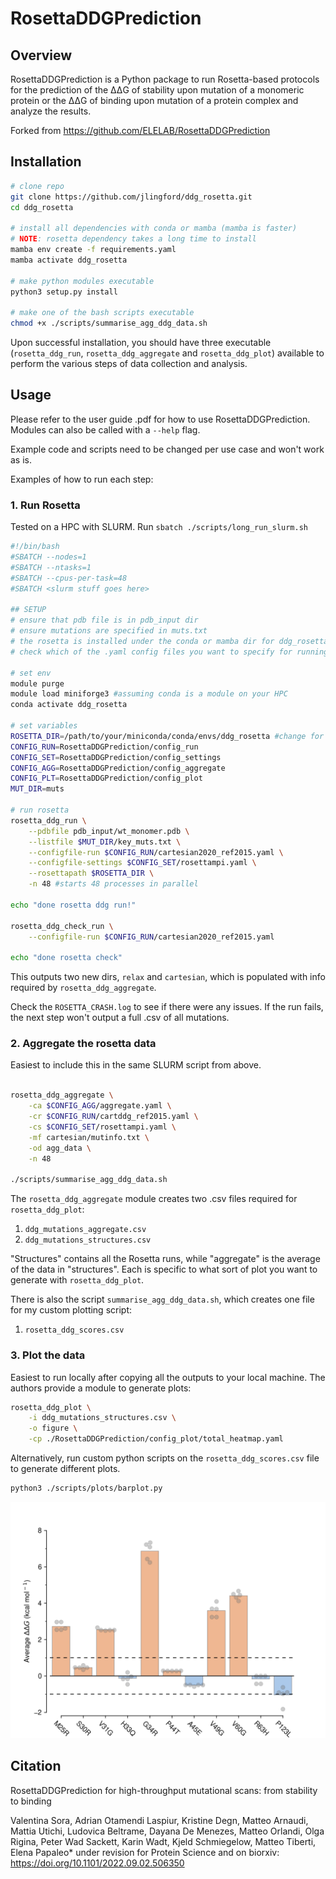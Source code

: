 # RosettaDDGPrediction

## Overview

RosettaDDGPrediction is a Python package to run Rosetta-based protocols for the prediction of the ΔΔG of stability upon mutation of a monomeric protein or the ΔΔG of binding upon mutation of a protein complex and analyze the results.

Forked from <https://github.com/ELELAB/RosettaDDGPrediction>

## Installation

```bash
# clone repo
git clone https://github.com/jlingford/ddg_rosetta.git
cd ddg_rosetta

# install all dependencies with conda or mamba (mamba is faster)
# NOTE: rosetta dependency takes a long time to install
mamba env create -f requirements.yaml
mamba activate ddg_rosetta

# make python modules executable
python3 setup.py install

# make one of the bash scripts executable
chmod +x ./scripts/summarise_agg_ddg_data.sh
```

Upon successful installation, you should have three executable (`rosetta_ddg_run`, `rosetta_ddg_aggregate` and `rosetta_ddg_plot`) available to perform the various steps of data collection and analysis.

## Usage

Please refer to the user guide .pdf for how to use RosettaDDGPrediction.
Modules can also be called with a `--help` flag.

Example code and scripts need to be changed per use case and won't work as is.

Examples of how to run each step:

### 1. Run Rosetta

Tested on a HPC with SLURM. Run `sbatch ./scripts/long_run_slurm.sh`

```bash
#!/bin/bash
#SBATCH --nodes=1
#SBATCH --ntasks=1
#SBATCH --cpus-per-task=48
#SBATCH <slurm stuff goes here>

## SETUP
# ensure that pdb file is in pdb_input dir
# ensure mutations are specified in muts.txt
# the rosetta is installed under the conda or mamba dir for ddg_rosetta
# check which of the .yaml config files you want to specify for running rosetta

# set env
module purge
module load miniforge3 #assuming conda is a module on your HPC
conda activate ddg_rosetta

# set variables
ROSETTA_DIR=/path/to/your/miniconda/conda/envs/ddg_rosetta #change for your system
CONFIG_RUN=RosettaDDGPrediction/config_run
CONFIG_SET=RosettaDDGPrediction/config_settings
CONFIG_AGG=RosettaDDGPrediction/config_aggregate
CONFIG_PLT=RosettaDDGPrediction/config_plot
MUT_DIR=muts

# run rosetta
rosetta_ddg_run \
    --pdbfile pdb_input/wt_monomer.pdb \
    --listfile $MUT_DIR/key_muts.txt \
    --configfile-run $CONFIG_RUN/cartesian2020_ref2015.yaml \
    --configfile-settings $CONFIG_SET/rosettampi.yaml \
    --rosettapath $ROSETTA_DIR \
    -n 48 #starts 48 processes in parallel

echo "done rosetta ddg run!"

rosetta_ddg_check_run \
    --configfile-run $CONFIG_RUN/cartesian2020_ref2015.yaml

echo "done rosetta check"
```

This outputs two new dirs, `relax` and `cartesian`, which is populated with info required by `rosetta_ddg_aggregate`.

Check the `ROSETTA_CRASH.log` to see if there were any issues.
If the run fails, the next step won't output a full .csv of all mutations.

### 2. Aggregate the rosetta data

Easiest to include this in the same SLURM script from above.

```bash

rosetta_ddg_aggregate \
    -ca $CONFIG_AGG/aggregate.yaml \
    -cr $CONFIG_RUN/cartddg_ref2015.yaml \
    -cs $CONFIG_SET/rosettampi.yaml \
    -mf cartesian/mutinfo.txt \
    -od agg_data \
    -n 48

./scripts/summarise_agg_ddg_data.sh
```

The `rosetta_ddg_aggregate` module creates two .csv files required for `rosetta_ddg_plot`:

1. `ddg_mutations_aggregate.csv`
2. `ddg_mutations_structures.csv`

"Structures" contains all the Rosetta runs, while "aggregate" is the average of the data in "structures".
Each is specific to what sort of plot you want to generate with `rosetta_ddg_plot`.

There is also the script `summarise_agg_ddg_data.sh`, which creates one file for my custom plotting script:

1. `rosetta_ddg_scores.csv`

### 3. Plot the data

Easiest to run locally after copying all the outputs to your local machine.
The authors provide a module to generate plots:

```bash
rosetta_ddg_plot \
    -i ddg_mutations_structures.csv \
    -o figure \
    -cp ./RosettaDDGPrediction/config_plot/total_heatmap.yaml
```

Alternatively, run custom python scripts on the `rosetta_ddg_scores.csv` file to generate different plots.

```bash
python3 ./scripts/plots/barplot.py
```

![barplot](./ddg_barplot.png)

## Citation

RosettaDDGPrediction for high-throughput mutational scans: from stability to binding

Valentina Sora, Adrian Otamendi Laspiur, Kristine Degn, Matteo Arnaudi, Mattia Utichi, Ludovica Beltrame, Dayana De Menezes, Matteo Orlandi, Olga Rigina, Peter Wad Sackett, Karin Wadt, Kjeld Schmiegelow, Matteo Tiberti, Elena Papaleo*
under revision for Protein Science and on biorxiv:  <https://doi.org/10.1101/2022.09.02.506350>
